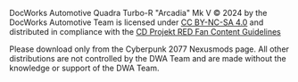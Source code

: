 DocWorks Automotive Quadra Turbo-R "Arcadia" Mk V © 2024 by the DocWorks Automotive Team is licensed under [CC BY-NC-SA 4.0](https://creativecommons.org/licenses/by-nc-sa/4.0/?ref=chooser-v1) and distributed in compliance with the [CD Projekt RED Fan Content Guidelines](https://www.cdprojektred.com/en/fan-content)

Please download only from the Cyberpunk 2077 Nexusmods page. All other distributions are not controlled by the DWA Team and are made without the knowledge or support of the DWA Team.
